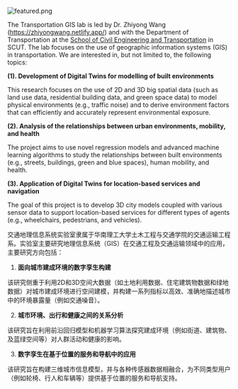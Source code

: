 

![featured.png](/home_images/logo1.jpg)

The Transportation GIS lab is led by Dr. Zhiyong Wang (https://zhiyongwang.netlify.app/) and with the Department of Transportation at the [School of Civil Engineering and Transportation](http://www2.scut.edu.cn/jtxy_en/) in SCUT. The lab focuses on the use of geographic information systems (GIS) in transportation. We are interested in, but not limited to, the following topics:

**(1). Development of Digital Twins for modelling of built environments** 

This research focuses on the use of 2D and 3D big spatial data (such as land use data, residential building data, and green space data) to model physical environments (e.g., traffic noise) and to derive environment factors that can efficiently and accurately represent environmental exposure. 



 **(2). Analysis of the relationships between urban environments, mobility, and health**
 
 The project aims to use novel regression models and advanced machine learning algorithms to study the relationships between built environments (e.g., streets, buildings, green and blue spaces), human mobility, and health.



 **(3). Application of Digital Twins for location-based services and navigation**

 The goal of this project is to develop 3D city models coupled with various sensor data to support location-based services for different types of agents (e.g., wheelchairs, pedestrians, and vehicles).

交通地理信息系统实验室隶属于华南理工大学土木工程与交通学院的交通运输工程系。实验室主要研究地理信息系统（GIS）在交通工程及交通运输领域中的应用，主要研究方向包括：

1. **面向城市建成环境的数字孪生构建**

该研究侧重于利用2D和3D空间大数据（如土地利用数据、住宅建筑物数据和绿地数据）对城市建成环境进行空间建模，并构建一系列指标以高效、准确地描述城市中的环境暴露量（例如交通噪音）。


2. **城市环境、出行和健康之间的关系分析**

该研究旨在利用前沿回归模型和机器学习算法探究建成环境（例如街道、建筑物、及蓝绿空间等）对人群活动和健康的影响。

3. **数字孪生在基于位置的服务和导航中的应用**

该研究旨在构建三维城市信息模型，并与各种传感器数据相融合，为不同类型用户（例如轮椅、行人和车辆等）提供基于位置的服务和导航支持。